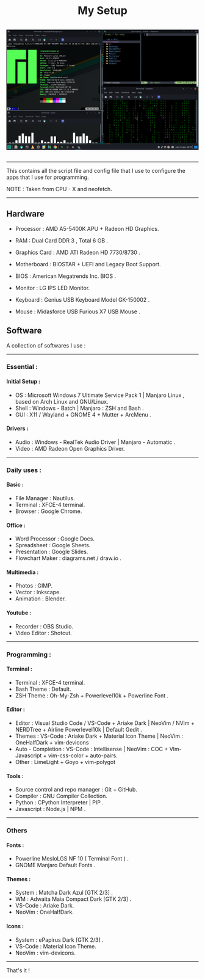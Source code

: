 <div style="display : flex ; justify-content : center" align="center">

# My Setup

</div>

<div style="display : flex ; justify-content : center" align="center">

![Showcase](/showcase.png)


</div>

---------------------------------------

This contains all the script file and config file that I use to configure the apps that I use for programming.

NOTE : Taken from CPU - X and neofetch.

---------------------------------------
## Hardware

- Processor : AMD A5-5400K APU + Radeon HD Graphics.
- RAM : Dual Card DDR 3 , Total 6 GB .
- Graphics Card : AMD ATI Radeon HD 7730/8730 .

- Motherboard : BIOSTAR + UEFI and Legacy Boot Support.
- BIOS : American Megatrends Inc. BIOS .

- Monitor : LG IPS LED Monitor.
- Keyboard : Genius USB Keyboard Model GK-150002 .
- Mouse : Midasforce USB Furious X7 USB Mouse .

## Software 

A collection of softwares I use :

---------------------------------------
### Essential :
#### Initial Setup :

- OS : Microsoft Windows 7 Ultimate Service Pack 1 | Manjaro Linux , based on Arch Linux and GNU/Linux.
- Shell : Windows - Batch | Manjaro : ZSH and Bash .
- GUI : X11 / Wayland + GNOME 4 + Mutter + ArcMenu .

#### Drivers :

- Audio : Windows - RealTek Audio Driver | Manjaro - Automatic .
- Video : AMD Radeon Open Graphics Driver.

---------------------------------------
### Daily uses :
#### Basic :

- File Manager : Nautilus.
- Terminal : XFCE-4 terminal.
- Browser : Google Chrome.

#### Office :

- Word Processor : Google Docs.
- Spreadsheet : Google Sheets.
- Presentation : Google Slides.
- Flowchart Maker : diagrams.net / draw.io .

#### Multimedia :

- Photos : GIMP.
- Vector : Inkscape.
- Animation : Blender.

#### Youtube :

- Recorder : OBS Studio.
- Video Editor : Shotcut.

---------------------------------------
### Programming :

#### Terminal :

- Terminal : XFCE-4 terminal.
- Bash Theme : Default.
- ZSH Theme : Oh-My-Zsh + Powerlevel10k + Powerline Font .

#### Editor :

- Editor : Visual Studio Code / VS-Code + Ariake Dark | NeoVim / NVim + NERDTree + Airline Powerlevel10k | Default Gedit . 
- Themes : VS-Code : Ariake Dark + Material Icon Theme | NeoVim : OneHalfDark + vim-devicons 
- Auto - Completion : VS-Code : Intellisense | NeoVim : COC + VIm-Javascript + vim-css-color + auto-pairs.
- Other : LimeLight + Goyo + vim-polygot

#### Tools :

- Source control and repo manager : Git + GitHub.
- Compiler : GNU Compiler Collection.
- Python : CPython Interpreter | PIP .
- Javascript : Node.js | NPM .

---------------------------------------
### Others 

#### Fonts :

- Powerline MesloLGS NF 10 ( Terminal Font ) .
- GNOME Manjaro Default Fonts .

#### Themes :

- System : Matcha Dark Azul [GTK 2/3] .
- WM : Adwaita Maia Compact Dark [GTK 2/3] .
- VS-Code : Ariake Dark.
- NeoVim : OneHalfDark.

#### Icons :

- System : ePapirus Dark [GTK 2/3] .
- VS-Code : Material Icon Theme.
- NeoVim : vim-devicons.

---------------------------------------

That's it !
